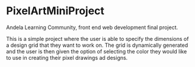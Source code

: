 # PixelArtMiniProject
Andela Learning Community, front end web development final project.

This is a simple project where the user is able to specify the dimensions of a design grid that they want to work on. The grid is dynamically generated and the user is then given the option of selecting the color they would like to use in creating their pixel drawings ad designs. 
